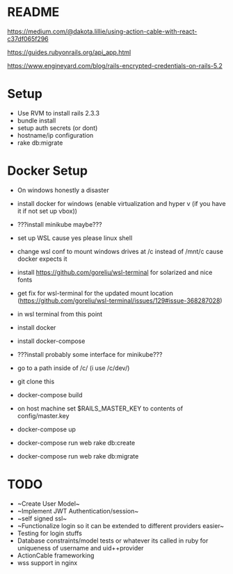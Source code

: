 # README

https://medium.com/@dakota.lillie/using-action-cable-with-react-c37df065f296

https://guides.rubyonrails.org/api_app.html

https://www.engineyard.com/blog/rails-encrypted-credentials-on-rails-5.2

# Setup

- Use RVM to install rails 2.3.3
- bundle install
- setup auth secrets (or dont)
- hostname/ip configuration
- rake db:migrate

# Docker Setup

- On windows honestly a disaster
- install docker for windows (enable virtualization and hyper v (if you have it if not set up vbox))
- ???install minikube maybe???
- set up WSL cause yes please linux shell
- change wsl conf to mount windows drives at /c instead of /mnt/c cause docker expects it
- install https://github.com/goreliu/wsl-terminal for solarized and nice fonts
- get fix for wsl-terminal for the updated mount location (https://github.com/goreliu/wsl-terminal/issues/129#issue-368287028)


- in wsl terminal from this point
- install docker
- install docker-compose
- ???install probably some interface for minikube???
- go to a path inside of /c/ (i use /c/dev/)
- git clone this


- docker-compose build
- on host machine set $RAILS_MASTER_KEY to contents of config/master.key
- docker-compose up
- docker-compose run web rake db:create
- docker-compose run web rake db:migrate


# TODO

- ~Create User Model~
- ~Implement JWT Authentication/session~
- ~self signed ssl~
- ~Functionalize login so it can be extended to different providers easier~
- Testing for login stuffs
- Database constraints/model tests or whatever its called in ruby for uniqueness of username and uid++provider
- ActionCable frameworking
- wss support in nginx
